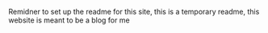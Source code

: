 Remidner to set up the readme for this site, this is a temporary readme, this website is meant to be a blog for me